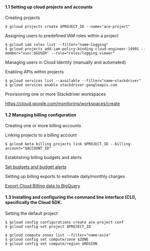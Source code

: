 #### 1.1 Setting up cloud projects and accounts
Creating projects

```
$ gcloud projects create $PROJECT_ID --name="ace-project"
```

Assigning users to predefined IAM roles within a project
```
$ gcloud iam roles list --filter="name~logging"
$ gcloud projects add-iam-policy-binding cloud-engineer-14991 --member="user:$GUSER" --role="roles/logging.viewer"
```

Managing users in Cloud Identity (manually and automated)

Enabling APIs within projects
```
$ gcloud services list --available --filter="name~stackdriver"
$ gcloud services enable stackdriver.googleapis.com
```

Provisioning one or more Stackdriver workspaces

https://cloud.google.com/monitoring/workspaces/create


#### 1.2 Managing billing configuration
Creating one or more billing accounts

Linking projects to a billing account
```
$ gcloud beta billing projects link $PROJECT_ID --billing-account="$ACCOUNT_ID"
```

Establishing billing budgets and alerts

[Set budgets and budget alerts](https://cloud.google.com/billing/docs/how-to/budgets)

Setting up billing exports to estimate daily/monthly charges

[Export Cloud Billing data to BigQuery](https://cloud.google.com/billing/docs/how-to/export-data-bigquery)

#### 1.3 Installing and configuring the command line interface (CLI), specifically the Cloud SDK.
Setting the default project

```
$ gcloud config configurations create ace-project-conf
$ gcloud config set project $PROJECT_ID

$ gcloud compute zones list --filter="name~asia"
$ gcloud config set compute/zone $ZONE
$ gcloud config set compute/region $REGION
```
